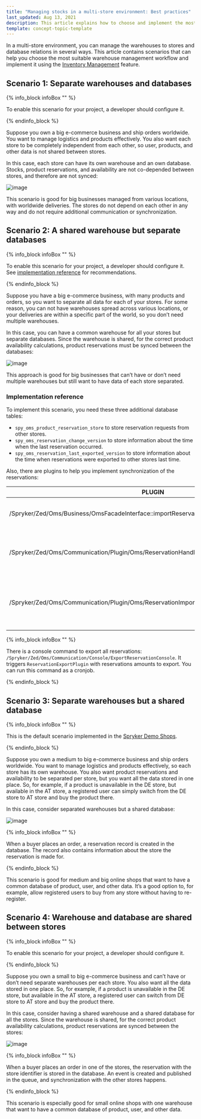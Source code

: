 ```yaml
---
title: "Managing stocks in a multi-store environment: Best practices"
last_updated: Aug 13, 2021
description: This article explains how to choose and implement the most suitable warehouse management workflow using the Inventory Management feature.
template: concept-topic-template
---
```


In a multi-store environment, you can manage the warehouses to stores and database relations in several ways. This article contains scenarios that can help you choose the most suitable warehouse management workflow and implement it using the [Inventory Management](/docs/scos/user/features/{{page.version}}/inventory-management-feature-overview.html) feature.

## Scenario 1: Separate warehouses and databases

{% info_block infoBox "" %}

To enable this scenario for your project, a developer should configure it.

{% endinfo_block %}

Suppose you own a big e-commerce business and ship orders worldwide. You want to manage logistics and products effectively. You also want each store to be completely independent from each other, so user, products, and other data is not shared between stores.

In this case, each store can have its own warehouse and an own database. Stocks, product reservations, and availability are not co-depended between stores, and therefore are not synced:

![image](https://confluence-connect.gliffy.net/embed/image/62d92512-6863-421f-bdc8-abcc9682c784.png?utm_medium=live&utm_source=custom)

This scenario is good for big businesses managed from various locations, with worldwide deliveries. The stores do not depend on each other in any way and do not require additional communication or synchronization.

## Scenario 2: A shared warehouse but separate databases

{% info_block infoBox "" %}

To enable this scenario for your project, a developer should configure it. See [implementation reference](#implementation-reference) for recommendations.

{% endinfo_block %}

Suppose you have a big e-commerce business, with many products and orders, so you want to separate all data for each of your stores. For some reason, you can not have warehouses spread across various locations, or your deliveries are within a specific part of the world, so you don’t need multiple warehouses.

In this case, you can have a common warehouse for all your stores but separate databases. Since the warehouse is shared, for the correct product availability calculations, product reservations must be synced between the databases:

![image](https://confluence-connect.gliffy.net/embed/image/728ee336-f3e0-4d03-b519-24bc15566360.png?utm_medium=live&utm_source=custom)

This approach is good for big businesses that can’t have or don’t need multiple warehouses but still want to have data of each store separated.

### Implementation reference

To implement this scenario, you need these three additional database tables:

* `spy_oms_product_reservation_store` to store reservation requests from other stores.
* `spy_oms_reservation_change_version` to store information about the time when the last reservation occurred.
* `spy_oms_reservation_last_exported_version` to store information about the time when reservations were exported to other stores last time.

Also, there are plugins to help you implement synchronization of the reservations:


| PLUGIN | DESCRIPTION |
| --- | --- |
|/Spryker/Zed/Oms/Business/OmsFacadeInterface::importReservation | You can use this plugin when reading export data from another store. The plugin stores reservation information to `spy_oms_product_reservation_store` table and updates all timestamps accordingly. |
| /Spryker/Zed/Oms/Communication/Plugin/Oms/ReservationHandler/ReservationVersionHandlerPlugin | The plugin is called when a customer makes an order, and a reservation is made. It stores reservation in the `spy_oms_reservation_change_version` database table. Register this plugin in `/Pyz/Zed/Oms/OmsDependencyProvider::getReservationHandlerPlugins` plugin stack. |
| /Spryker/Zed/Oms/Communication/Plugin/Oms/ReservationImport/ReservationExportPlugin | The plugin is called when a reservation export to another store is initiated. This plugin decides if the export should be accepted. We do not provide the delivery mechanism: you could do this with files or a queue. For example, when `ReservationExportPlugin` is called, you can write a file copy to another server and read it there. Same for queue: you could publish an event in the queue and then consume it on the other end. |

{% info_block infoBox "" %}

There is a console command to export all reservations: `/Spryker/Zed/Oms/Communication/Console/ExportReservationConsole`. It triggers `ReservationExportPlugin` with reservations amounts to export. You can run this command as a cronjob.

{% endinfo_block %}


## Scenario 3: Separate warehouses but a shared database

{% info_block infoBox "" %}

This is the default scenario implemented in the [Spryker Demo Shops](/docs/scos/user/intro-to-spryker/intro-to-spryker.html#spryker-b2bb2c-demo-shops).

{% endinfo_block %}

Suppose you own a medium to big e-commerce business and ship orders worldwide. You want to manage logistics and products effectively, so each store has its own warehouse. You also want product reservations and availability to be separated per store, but you want all the data stored in one place. So, for example, if a product is unavailable in the DE store, but available in the AT store, a registered user can simply switch from the DE store to AT store and buy the product there.

In this case, consider separated warehouses but a shared database:

![image](https://confluence-connect.gliffy.net/embed/image/f02757ee-9f81-496b-8b71-5dbdb801afe8.png?utm_medium=live&utm_source=custom)

{% info_block infoBox "" %}

When a buyer places an order, a reservation record  is created in the database. The record also contains information about the store the reservation is made for.

{% endinfo_block %}

This scenario is good for medium and big online shops that want to have a common database of product, user, and other data. It’s a good option to, for example, allow registered users to buy from any store without having to re-register.

## Scenario 4: Warehouse and database are shared between stores

{% info_block infoBox "" %}

To enable this scenario for your project, a developer should configure it.

{% endinfo_block %}

Suppose you own a small to big e-commerce business and can’t have or don’t need separate warehouses per each store. You also want all the data stored in one place. So, for example, if a product is unavailable in the DE store, but available in the AT store, a registered user can switch from DE store to AT store and buy the product there.

In this case, consider having a shared warehouse and a shared database for all the stores. Since the warehouse is shared, for the correct product availability calculations, product reservations are synced between the stores:

![image](https://confluence-connect.gliffy.net/embed/image/2848116a-7530-407f-8cef-384bdd82b9ac.png?utm_medium=live&utm_source=custom)

{% info_block infoBox "" %}

When a buyer places an order in one of the stores, the reservation with the store identifier is stored in the database. An event is created and published in the queue, and synchronization with the other stores happens.

{% endinfo_block %}

This scenario is especially good for small online shops with one warehouse that want to have a common database of product, user, and other data.
